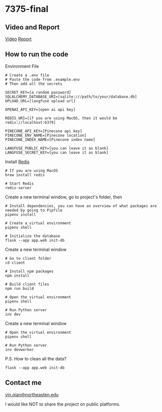 # 7375-final

## Video and Report

[Video]()
[Report](./REPORT.pdf)

## How to run the code

Environment File

```
# Create a .env file
# Paste the code from .example.env
# Then add all the secrets

SECRET_KEY=[a random password]
SQLALCHEMY_DATABASE_URI=[sqlite:///path/to/your/database.db]
UPLOAD_URL=[langfuse upload url]

OPENAI_API_KEY=[open ai api key]

REDIS_URI=[if you are using MacOS, then it would be redis://localhost:6379]

PINECONE_API_KEY=[Pinecone api key]
PINECONE_ENV_NAME=[Pinecone location]
PINECONE_INDEX_NAME=[Pinecone index name]

LANGFUSE_PUBLIC_KEY=[you can leave it as blank]
LANGFUSE_SECRET_KEY=[you can leave it as blank]
```

Install [Redis](https://redis.io/docs/latest/operate/oss_and_stack/install/install-redis/)

```
# If you are using MacOS
brew install redis

# Start Redis
redis-server
```

Create a new terminal window, go to project's folder, then

```
# Install dependencies, you can have an overview of what packages are needed by going to Pipfile
pipenv install

# Create a virtual environment
pipenv shell

# Initialize the database
flask --app app.web init-db
```

Create a new terminal window

```
# Go to client folder
cd client

# Install npm packages
npm install

# Build client files
npm run build

# Open the virtual environment
pipenv shell

# Run Python server
inv dev
```

Create a new terminal window

```
# Open the virtual environment
pipenv shell

# Run Python server
inv devworker
```

P.S. How to clean all the data?

```
flask --app app.web init-db
```

## Contact me

yin.qian@northeasten.edu

I would like NOT to share the project on public platforms.
